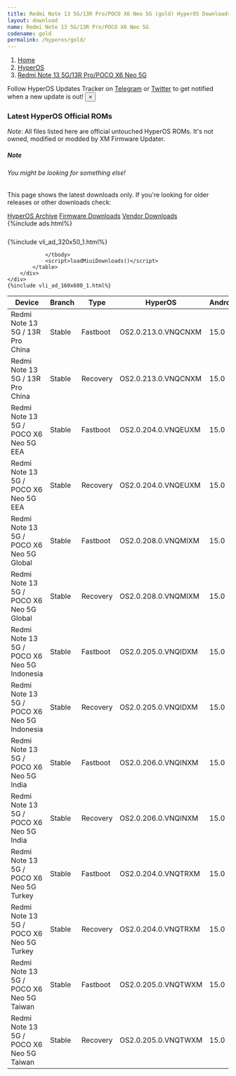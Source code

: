 ```yaml
---
title: Redmi Note 13 5G/13R Pro/POCO X6 Neo 5G (gold) HyperOS Downloads
layout: download
name: Redmi Note 13 5G/13R Pro/POCO X6 Neo 5G
codename: gold
permalink: /hyperos/gold/
---
```

<nav aria-label="breadcrumb">
    <ol class="breadcrumb">
        <li class="breadcrumb-item"><a href="/">Home</a></li>
        <li class="breadcrumb-item"><a href="/hyperos/">HyperOS</a></li>
        <li class="breadcrumb-item active" aria-current="page"><a href="/hyperos/gold/">Redmi Note 13 5G/13R Pro/POCO X6 Neo 5G</a></li>
    </ol>
</nav>
<div class="alert alert-primary alert-dismissible fade show" role="alert">
    Follow HyperOS Updates Tracker on <a href="https://t.me/MIUIUpdatesTracker" class="alert-link">Telegram</a>
     or <a href="https://twitter.com/MiFwUpdater" class="alert-link">Twitter</a> to get notified when a new update is out!
    <button type="button" class="close" data-dismiss="alert" aria-label="Close">
        <span aria-hidden="true">&times;</span>
    </button>
</div>

### Latest HyperOS Official ROMs
*Note*: All files listed here are official untouched HyperOS ROMs. It's not owned, modified or modded by XM Firmware Updater.
<div class="card">
  <div class="card-body">
    <h5 class="card-title">Note</h5>
    <h6 class="card-subtitle mb-2 text-muted">You might be looking for something else!</h6>
    <p class="card-text">This page shows the latest downloads only.
     If you're looking for older releases or other downloads check:</p>
    <a href="/archive/hyperos/gold/" class="card-link">HyperOS Archive</a>
    <a href="/firmware/gold/" class="card-link">Firmware Downloads</a>
    <a href="/vendor/gold/" class="card-link">Vendor Downloads</a>
  </div>
</div>
{%include ads.html%}
<div class="row justify-content-center">
    <div class="col-10">
        <div class="table-responsive-md" style="margin-top: 25px;">
            {%include vli_ad_320x50_1.html%}
            <table id="miui" class="display dt-responsive nowrap compact table table-striped table-hover table-sm">
                <thead class="thead-dark">
                    <tr>
                        <th data-ref="device">Device</th>
                        <th data-ref="branch">Branch</th>
                        <th data-ref="type">Type</th>
                        <th data-ref="miui">HyperOS</th>
                        <th data-ref="android">Android</th>
                        <th data-ref="size">Size</th>
                        <th data-ref="size">Date</th>
                        <th data-ref="link">Link</th>
                    </tr>
                </thead>
                <tbody>
                <tr><td>Redmi Note 13 5G / 13R Pro China</td><td>Stable</td><td>Fastboot</td><td>OS2.0.213.0.VNQCNXM</td><td>15.0</td><td>7.6 GB</td><td>2025-09-09</td><td><a href="/hyperos/gold/stable/OS2.0.213.0.VNQCNXM/">Download</a></td></tr>
<tr><td>Redmi Note 13 5G / 13R Pro China</td><td>Stable</td><td>Recovery</td><td>OS2.0.213.0.VNQCNXM</td><td>15.0</td><td>5.6 GB</td><td>2025-09-11</td><td><a href="/hyperos/gold/stable/OS2.0.213.0.VNQCNXM/">Download</a></td></tr>
<tr><td>Redmi Note 13 5G / POCO X6 Neo 5G EEA</td><td>Stable</td><td>Fastboot</td><td>OS2.0.204.0.VNQEUXM</td><td>15.0</td><td>7.6 GB</td><td>2025-09-11</td><td><a href="/hyperos/gold/stable/OS2.0.204.0.VNQEUXM/">Download</a></td></tr>
<tr><td>Redmi Note 13 5G / POCO X6 Neo 5G EEA</td><td>Stable</td><td>Recovery</td><td>OS2.0.204.0.VNQEUXM</td><td>15.0</td><td>5.3 GB</td><td>2025-09-16</td><td><a href="/hyperos/gold/stable/OS2.0.204.0.VNQEUXM/">Download</a></td></tr>
<tr><td>Redmi Note 13 5G / POCO X6 Neo 5G Global</td><td>Stable</td><td>Fastboot</td><td>OS2.0.208.0.VNQMIXM</td><td>15.0</td><td>8.1 GB</td><td>2025-09-11</td><td><a href="/hyperos/gold/stable/OS2.0.208.0.VNQMIXM/">Download</a></td></tr>
<tr><td>Redmi Note 13 5G / POCO X6 Neo 5G Global</td><td>Stable</td><td>Recovery</td><td>OS2.0.208.0.VNQMIXM</td><td>15.0</td><td>5.2 GB</td><td>2025-09-15</td><td><a href="/hyperos/gold/stable/OS2.0.208.0.VNQMIXM/">Download</a></td></tr>
<tr><td>Redmi Note 13 5G / POCO X6 Neo 5G Indonesia</td><td>Stable</td><td>Fastboot</td><td>OS2.0.205.0.VNQIDXM</td><td>15.0</td><td>7.6 GB</td><td>2025-09-10</td><td><a href="/hyperos/gold/stable/OS2.0.205.0.VNQIDXM/">Download</a></td></tr>
<tr><td>Redmi Note 13 5G / POCO X6 Neo 5G Indonesia</td><td>Stable</td><td>Recovery</td><td>OS2.0.205.0.VNQIDXM</td><td>15.0</td><td>5.2 GB</td><td>2025-09-17</td><td><a href="/hyperos/gold/stable/OS2.0.205.0.VNQIDXM/">Download</a></td></tr>
<tr><td>Redmi Note 13 5G / POCO X6 Neo 5G India</td><td>Stable</td><td>Fastboot</td><td>OS2.0.206.0.VNQINXM</td><td>15.0</td><td>6.7 GB</td><td>2025-09-10</td><td><a href="/hyperos/gold/stable/OS2.0.206.0.VNQINXM/">Download</a></td></tr>
<tr><td>Redmi Note 13 5G / POCO X6 Neo 5G India</td><td>Stable</td><td>Recovery</td><td>OS2.0.206.0.VNQINXM</td><td>15.0</td><td>4.9 GB</td><td>2025-09-16</td><td><a href="/hyperos/gold/stable/OS2.0.206.0.VNQINXM/">Download</a></td></tr>
<tr><td>Redmi Note 13 5G / POCO X6 Neo 5G Turkey</td><td>Stable</td><td>Fastboot</td><td>OS2.0.204.0.VNQTRXM</td><td>15.0</td><td>7.4 GB</td><td>2025-09-11</td><td><a href="/hyperos/gold/stable/OS2.0.204.0.VNQTRXM/">Download</a></td></tr>
<tr><td>Redmi Note 13 5G / POCO X6 Neo 5G Turkey</td><td>Stable</td><td>Recovery</td><td>OS2.0.204.0.VNQTRXM</td><td>15.0</td><td>5.2 GB</td><td>2025-09-17</td><td><a href="/hyperos/gold/stable/OS2.0.204.0.VNQTRXM/">Download</a></td></tr>
<tr><td>Redmi Note 13 5G / POCO X6 Neo 5G Taiwan</td><td>Stable</td><td>Fastboot</td><td>OS2.0.205.0.VNQTWXM</td><td>15.0</td><td>6.5 GB</td><td>2025-09-11</td><td><a href="/hyperos/gold/stable/OS2.0.205.0.VNQTWXM/">Download</a></td></tr>
<tr><td>Redmi Note 13 5G / POCO X6 Neo 5G Taiwan</td><td>Stable</td><td>Recovery</td><td>OS2.0.205.0.VNQTWXM</td><td>15.0</td><td>5.0 GB</td><td>2025-09-18</td><td><a href="/hyperos/gold/stable/OS2.0.205.0.VNQTWXM/">Download</a></td></tr>

                </tbody>
                <script>loadMiuiDownloads()</script>
            </table>
        </div>
    </div>
    {%include vli_ad_160x600_1.html%}
</div>

